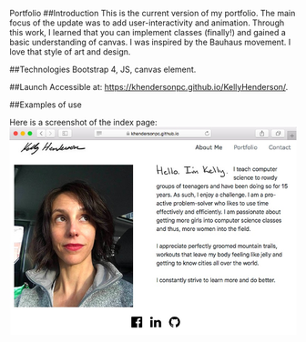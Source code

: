 Portfolio
##Introduction This is the current version of my portfolio. The main focus of the update was to add user-interactivity and animation. Through this work, I learned that you can implement classes (finally!) and gained a basic understanding of canvas. I was inspired by the Bauhaus movement. I love that style of art and design. 

##Technologies Bootstrap 4, JS, canvas element.

##Launch Accessible at: https://khendersonpc.github.io/KellyHenderson/.

##Examples of use

Here is a screenshot of the index page:
![Screenshot of index page.](/images/screenshot.jpg?raw=true "Image of Index Page")
